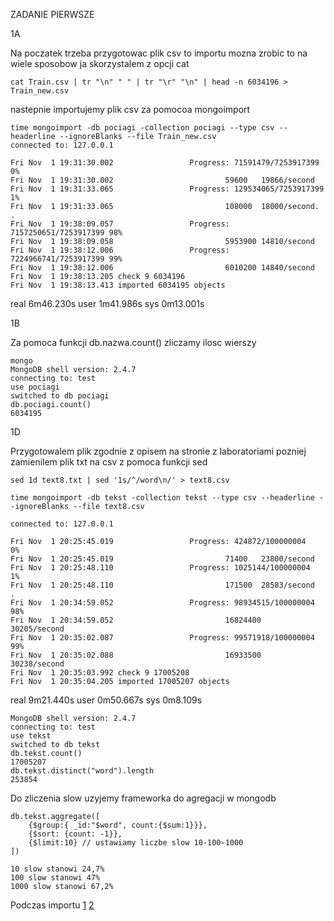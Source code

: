 ZADANIE PIERWSZE

1A

Na poczatek trzeba przygotowac plik csv to importu mozna zrobic to na wiele sposobow ja skorzystalem z opcji cat 
```
cat Train.csv | tr "\n" " " | tr "\r" "\n" | head -n 6034196 > Train_new.csv
```
nastepnie importujemy plik csv za pomocoa mongoimport 
```
time mongoimport -db pociagi -collection pociagi --type csv --headerline --ignoreBlanks --file Train_new.csv
connected to: 127.0.0.1
```
```
Fri Nov  1 19:31:30.002                 Progress: 71591479/7253917399   0%
Fri Nov  1 19:31:30.002                         59600   19866/second
Fri Nov  1 19:31:33.065                 Progress: 129534065/7253917399  1%
Fri Nov  1 19:31:33.065                         108000  18000/second.
.            
Fri Nov  1 19:38:09.057                 Progress: 7157250651/7253917399 98%
Fri Nov  1 19:38:09.058                         5953900 14810/second
Fri Nov  1 19:38:12.006                 Progress: 7224966741/7253917399 99%
Fri Nov  1 19:38:12.006                         6010200 14840/second
Fri Nov  1 19:38:13.205 check 9 6034196
Fri Nov  1 19:38:13.413 imported 6034195 objects
```
real    6m46.230s
user    1m41.986s
sys     0m13.001s



1B

Za pomoca funkcji db.nazwa.count() zliczamy ilosc wierszy
```
mongo
MongoDB shell version: 2.4.7
connecting to: test
use pociagi
switched to db pociagi
db.pociagi.count()
6034195
```



1D

Przygotowalem plik zgodnie z opisem na stronie z laboratoriami pozniej zamienilem plik txt na csv z pomoca funkcji sed
```
sed 1d text8.txt | sed '1s/^/word\n/' > text8.csv
```
```
time mongoimport -db tekst -collection tekst --type csv --headerline --ignoreBlanks --file text8.csv
```
```
connected to: 127.0.0.1

Fri Nov  1 20:25:45.019                 Progress: 424872/100000004      0%
Fri Nov  1 20:25:45.019                         71400   23800/second
Fri Nov  1 20:25:48.110                 Progress: 1025144/100000004     1%
Fri Nov  1 20:25:48.110                         171500  28583/second
.
Fri Nov  1 20:34:59.052                 Progress: 98934515/100000004    98%
Fri Nov  1 20:34:59.052                         16824400        30205/second
Fri Nov  1 20:35:02.087                 Progress: 99571918/100000004    99%
Fri Nov  1 20:35:02.088                         16933500        30238/second
Fri Nov  1 20:35:03.992 check 9 17005208
Fri Nov  1 20:35:04.205 imported 17005207 objects
```

real    9m21.440s
user    0m50.667s
sys     0m8.109s

```
MongoDB shell version: 2.4.7
connecting to: test
use tekst
switched to db tekst
db.tekst.count()
17005207
db.tekst.distinct("word").length
253854
```

Do zliczenia slow uzyjemy frameworka do agregacji w mongodb
```
db.tekst.aggregate([ 
    {$group:{ _id:"$word", count:{$sum:1}}}, 
    {$sort: {count: -1}}, 
    {$limit:10} // ustawiamy liczbe slow 10-100-1000
])
```
```
10 slow stanowi 24,7%
100 slow stanowi 47%
1000 slow stanowi 67,2%
```

Podczas importu
[1](../images/aelszkowski/podczasimportu.png)
[2](../images/aelszkowski/podczasimportu1.png)
